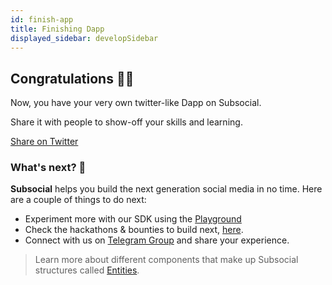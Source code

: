 ```yaml
---
id: finish-app
title: Finishing Dapp
displayed_sidebar: developSidebar
---
```


## Congratulations 🥂🎉

Now, you have your very own twitter-like Dapp on Subsocial.

Share it with people to show-off your skills and learning.

[Share on Twitter](https://ctt.ac/6G7EI)

### What's next? 🤔

**Subsocial** helps you build the next generation social media in no time. Here are a couple of things to do next:

- Experiment more with our SDK using the [Playground](https://play.subsocial.network)
- Check the hackathons & bounties to build next, [here](/docs/bounties).
- Connect with us on [Telegram Group](https://t.me/+ZzvLu0ZfkQwxNGQy) and share your experience.

> Learn more about different components that make up Subsocial structures called [Entities](/docs/develop/concepts/entities).




